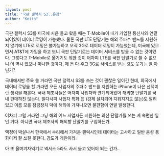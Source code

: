 ```yaml
---
layout: post
title: "국판 갤럭시 S3..유감"
author: "Keith"
---
```



국판 갤럭시 S3를 미국에 처음 들고 왔을 때는 T-Mobile이 내가 가입한 통신사와 연결되어있어 데이터 로밍이 가능했다. 물론 국판 LTE 단말기는 해외 주파수 밴드를 지원하지 않기에 LTE로 로밍은 불가능하고 오직 3G로 데이터 로밍이 가능했는데, 미국에 있으면서 AT&amp;T에 가입을 하고 보니 국판 단말기로는 데이터 서비스를 받을 수 없는 것이었다. 그렇다고 T-Mobile로 옮기기도 뭐한 것이 어차피 LTE를 국판 단말기로 쓸 수 없으니 이 역시 있으나 마나한 것이다. 제 돈 다 주고 3G로 서비스를 받는 것도 웃기는 일 아닌가?




국내에서만 쭈욱 쓸 거라면 국판 갤럭시 S3를 쓰는 것이 괜찮은 일이긴 한데, 외국에서 데이터 로밍을 할 거라면 모든 사업자의 주파수 밴드를 지원하는 iPhone이 나은 선택이란 생각을 해본다. 국내 제조사들은 어차피 사업자와 연계되어있어 해외향 단말기를 국내 판매하진 않는다. 알다시피 사업자 특화 앱 (강제 설치되어 지워지지도 않는)도 깔려있고 이름 모를 잠금장치 덕에 해외에 가져나오면 불편함이 연발 발생한다.




어차피 그럴 거라면 그냥 해외 어느 사업자든 지원하는 외산 단말기를 쓰는 게 속편한 일인 거다. 아니면 국내 제조사의 해외향 단말기를 구입하든가.




액정이 박살나서 한국에서 수리해서 가져온 갤럭시인데 데이터는 고사하고 일반 음성 통화마저 잘 쓰질 못한다. 감도가 개판이라. 




아 또 울며겨자먹기로 넥서스 5라도 사서 들고 있어야 되는 건가..


